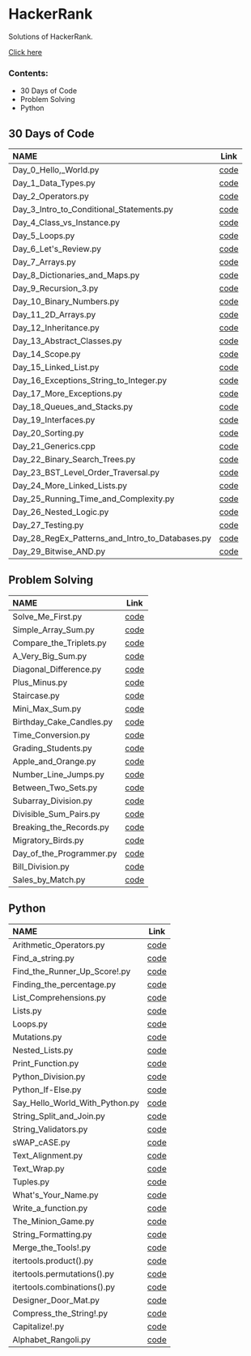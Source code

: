 # HackerRank

Solutions of HackerRank.

[Click here](https://sasank174.github.io/HackerRank/ "link")

### Contents:

- 30 Days of Code
- Problem Solving
- Python

## **30 Days of Code**


|	NAME	|	Link	|
|	:------------	|	:---------------:	|
|       Day_0_Hello,_World.py   |	[code](https://github.com/sasank174/HackerRank/blob/main/30%20Days%20of%20Code/Day_0_Hello%2C_World.py "code")	|
|       Day_1_Data_Types.py     |	[code](https://github.com/sasank174/HackerRank/blob/main/30%20Days%20of%20Code/Day_1_Data_Types.py "code")	|
|       Day_2_Operators.py      |	[code](https://github.com/sasank174/HackerRank/blob/main/30%20Days%20of%20Code/Day_2_Operators.py "code")	|
|       Day_3_Intro_to_Conditional_Statements.py        |	[code](https://github.com/sasank174/HackerRank/blob/main/30%20Days%20of%20Code/Day_3_Intro_to_Conditional_Statements.py "code")	|
|       Day_4_Class_vs_Instance.py      |	[code](https://github.com/sasank174/HackerRank/blob/main/30%20Days%20of%20Code/Day_4_Class_vs_Instance.py "code")	|
|       Day_5_Loops.py  |	[code](https://github.com/sasank174/HackerRank/blob/main/30%20Days%20of%20Code/Day_5_Loops.py "code")	|
|       Day_6_Let's_Review.py   |	[code](https://github.com/sasank174/HackerRank/blob/main/30%20Days%20of%20Code/Day_6_Let's_Review.py "code")	|
|       Day_7_Arrays.py |	[code](https://github.com/sasank174/HackerRank/blob/main/30%20Days%20of%20Code/Day_7_Arrays.py "code")	|
|       Day_8_Dictionaries_and_Maps.py  |	[code](https://github.com/sasank174/HackerRank/blob/main/30%20Days%20of%20Code/Day_8_Dictionaries_and_Maps.py "code")	|
|       Day_9_Recursion_3.py  |	[code](https://github.com/sasank174/HackerRank/blob/main/30%20Days%20of%20Code/Day_9_Recursion_3.py "code")	|
|       Day_10_Binary_Numbers.py  |	[code](https://github.com/sasank174/HackerRank/blob/main/30%20Days%20of%20Code/Day_10_Binary_Numbers.py "code")	|
|       Day_11_2D_Arrays.py  |	[code](https://github.com/sasank174/HackerRank/blob/main/30%20Days%20of%20Code/Day_11_2D_Arrays.py "code")	|
|       Day_12_Inheritance.py  |	[code](https://github.com/sasank174/HackerRank/blob/main/30%20Days%20of%20Code/Day_12_Inheritance.py "code")	|
|       Day_13_Abstract_Classes.py  |	[code](https://github.com/sasank174/HackerRank/blob/main/30%20Days%20of%20Code/Day_13_Abstract_Classes.py "code")	|
|       Day_14_Scope.py  |	[code](https://github.com/sasank174/HackerRank/blob/main/30%20Days%20of%20Code/Day_14_Scope.py "code")	|
|       Day_15_Linked_List.py  |	[code](https://github.com/sasank174/HackerRank/blob/main/30%20Days%20of%20Code/Day_15_Linked_List.py "code")	|
|       Day_16_Exceptions_String_to_Integer.py  |	[code](https://github.com/sasank174/HackerRank/blob/main/30%20Days%20of%20Code/Day_16_Exceptions_String_to_Integer.py "code")	|
|       Day_17_More_Exceptions.py  |	[code](https://github.com/sasank174/HackerRank/blob/main/30%20Days%20of%20Code/Day_17_More_Exceptions.py "code")	|
|       Day_18_Queues_and_Stacks.py  |	[code](https://github.com/sasank174/HackerRank/blob/main/30%20Days%20of%20Code/Day_18_Queues_and_Stacks.py "code")	|
|       Day_19_Interfaces.py  |	[code](https://github.com/sasank174/HackerRank/blob/main/30%20Days%20of%20Code/Day_19_Interfaces.py "code")	|
|       Day_20_Sorting.py  |	[code](https://github.com/sasank174/HackerRank/blob/main/30%20Days%20of%20Code/Day_20_Sorting.py "code")	|
|       Day_21_Generics.cpp  |	[code](https://github.com/sasank174/HackerRank/blob/main/30%20Days%20of%20Code/Day_21_Generics.cpp "code")	|
|       Day_22_Binary_Search_Trees.py  |	[code](https://github.com/sasank174/HackerRank/blob/main/30%20Days%20of%20Code/Day_22_Binary_Search_Trees.py "code")	|
|       Day_23_BST_Level_Order_Traversal.py  |	[code](https://github.com/sasank174/HackerRank/blob/main/30%20Days%20of%20Code/Day_23_BST_Level_Order_Traversal.py "code")	|
|       Day_24_More_Linked_Lists.py  |	[code](https://github.com/sasank174/HackerRank/blob/main/30%20Days%20of%20Code/Day_24_More_Linked_Lists.py "code")	|
|       Day_25_Running_Time_and_Complexity.py  |	[code](https://github.com/sasank174/HackerRank/blob/main/30%20Days%20of%20Code/Day_25_Running_Time_and_Complexity.py "code")	|
|       Day_26_Nested_Logic.py  |	[code](https://github.com/sasank174/HackerRank/blob/main/30%20Days%20of%20Code/Day_26_Nested_Logic.py "code")	|
|       Day_27_Testing.py  |	[code](https://github.com/sasank174/HackerRank/blob/main/30%20Days%20of%20Code/Day_27_Testing.py "code")	|
|       Day_28_RegEx_Patterns_and_Intro_to_Databases.py  |	[code](https://github.com/sasank174/HackerRank/blob/main/30%20Days%20of%20Code/Day_28_RegEx_Patterns_and_Intro_to_Databases.py "code")	|
|       Day_29_Bitwise_AND.py  |	[code](https://github.com/sasank174/HackerRank/blob/main/30%20Days%20of%20Code/Day_29_Bitwise_AND.py "code")	|



## **Problem Solving**


|	NAME	|	Link	|
|	:------------	|	:---------------:	|
|       Solve_Me_First.py   |	[code](https://github.com/sasank174/HackerRank/blob/main/Problem%20Solving/Solve_Me_First.py "code")	|
|       Simple_Array_Sum.py   |	[code](https://github.com/sasank174/HackerRank/blob/main/Problem%20Solving/Simple_Array_Sum.py "code")	|
|       Compare_the_Triplets.py   |	[code](https://github.com/sasank174/HackerRank/blob/main/Problem%20Solving/Compare_the_Triplets.py "code")	|
|       A_Very_Big_Sum.py   |	[code](https://github.com/sasank174/HackerRank/blob/main/Problem%20Solving/A_Very_Big_Sum.py "code")	|
|       Diagonal_Difference.py   |	[code](https://github.com/sasank174/HackerRank/blob/main/Problem%20Solving/Diagonal_Difference.py "code")	|
|       Plus_Minus.py   |	[code](https://github.com/sasank174/HackerRank/blob/main/Problem%20Solving/Plus_Minus.py "code")	|
|       Staircase.py   |	[code](https://github.com/sasank174/HackerRank/blob/main/Problem%20Solving/Staircase.py "code")	|
|       Mini_Max_Sum.py   |	[code](https://github.com/sasank174/HackerRank/blob/main/Problem%20Solving/Mini_Max_Sum.py "code")	|
|       Birthday_Cake_Candles.py   |	[code](https://github.com/sasank174/HackerRank/blob/main/Problem%20Solving/Birthday_Cake_Candles.py "code")	|
|       Time_Conversion.py   |	[code](https://github.com/sasank174/HackerRank/blob/main/Problem%20Solving/Time_Conversion.py "code")	|
|       Grading_Students.py   |	[code](https://github.com/sasank174/HackerRank/blob/main/Problem%20Solving/Grading_Students.py "code")	|
|       Apple_and_Orange.py   |	[code](https://github.com/sasank174/HackerRank/blob/main/Problem%20Solving/Apple_and_Orange.py "code")	|
|       Number_Line_Jumps.py   |	[code](https://github.com/sasank174/HackerRank/blob/main/Problem%20Solving/Number_Line_Jumps.py "code")	|
|       Between_Two_Sets.py   |	[code](https://github.com/sasank174/HackerRank/blob/main/Problem%20Solving/Between_Two_Sets.py "code")	|
|       Subarray_Division.py   |	[code](https://github.com/sasank174/HackerRank/blob/main/Problem%20Solving/Subarray_Division.py "code")	|
|       Divisible_Sum_Pairs.py   |	[code](https://github.com/sasank174/HackerRank/blob/main/Problem%20Solving/Divisible_Sum_Pairs.py "code")	|
|       Breaking_the_Records.py   |	[code](https://github.com/sasank174/HackerRank/blob/main/Problem%20Solving/Breaking_the_Records.py "code")	|
|       Migratory_Birds.py   |	[code](https://github.com/sasank174/HackerRank/blob/main/Problem%20Solving/Migratory_Birds.py "code")	|
|       Day_of_the_Programmer.py   |	[code](https://github.com/sasank174/HackerRank/blob/main/Problem%20Solving/Day_of_the_Programmer.py "code")	|
|       Bill_Division.py   |	[code](https://github.com/sasank174/HackerRank/blob/main/Problem%20Solving/Bill_Division.py "code")	|
|       Sales_by_Match.py   |	[code](https://github.com/sasank174/HackerRank/blob/main/Problem%20Solving/Sales_by_Match.py "code")	|


## **Python**

|	NAME	|	Link	|
|	:------------	|	:---------------:	|
|       Arithmetic_Operators.py |	[code](https://github.com/sasank174/HackerRank/blob/main/Python/Arithmetic_Operators.py "code")	|
|	Find_a_string.py	|	[code](https://github.com/sasank174/HackerRank/blob/main/Python/Find_a_string.py "code")	|
|	Find_the_Runner_Up_Score!.py	|	[code](https://github.com/sasank174/HackerRank/blob/main/Python/Find_the_Runner_Up_Score!.py "code")	|
|	Finding_the_percentage.py	|	[code](https://github.com/sasank174/HackerRank/blob/main/Python/Finding_the_percentage.py "code")	|
|	List_Comprehensions.py	|	[code](https://github.com/sasank174/HackerRank/blob/main/Python/List_Comprehensions.py "code")	|
|	Lists.py	|	[code](https://github.com/sasank174/HackerRank/blob/main/Python/Lists.py "code")	|
|	Loops.py	|	[code](https://github.com/sasank174/HackerRank/blob/main/Python/Loops.py "code")	|
|	Mutations.py	|	[code](https://github.com/sasank174/HackerRank/blob/main/Python/Mutations.py "code")	|
|	Nested_Lists.py	|	[code](https://github.com/sasank174/HackerRank/blob/main/Python/Nested_Lists.py "code")	|
|	Print_Function.py	|	[code](https://github.com/sasank174/HackerRank/blob/main/Python/Print_Function.py "code")	|
|	Python_Division.py	|	[code](https://github.com/sasank174/HackerRank/blob/main/Python/Python_Division.py "code")	|
|	Python_If-Else.py	|	[code](https://github.com/sasank174/HackerRank/blob/main/Python/Python_If-Else.py "code")	|
|	Say_Hello_World_With_Python.py	|	[code](https://github.com/sasank174/HackerRank/blob/main/Python/Say_Hello_World_With_Python.py "code")	|
|	String_Split_and_Join.py	|	[code](https://github.com/sasank174/HackerRank/blob/main/Python/String_Split_and_Join.py "code")	|
|	String_Validators.py	|	[code](https://github.com/sasank174/HackerRank/blob/main/Python/String_Validators.py "code")	|
|	sWAP_cASE.py	|	[code](https://github.com/sasank174/HackerRank/blob/main/Python/sWAP_cASE.py "code")	|
|	Text_Alignment.py	|	[code](https://github.com/sasank174/HackerRank/blob/main/Python/Text_Alignment.py "code")	|
|	Text_Wrap.py	|	[code](https://github.com/sasank174/HackerRank/blob/main/Python/Text_Wrap.py "code")	|
|	Tuples.py	|	[code](https://github.com/sasank174/HackerRank/blob/main/Python/Tuples.py "code")	|
|	What's_Your_Name.py	|	[code](https://github.com/sasank174/HackerRank/blob/main/Python/What's_Your_Name.py "code")	|
|	Write_a_function.py	|	[code](https://github.com/sasank174/HackerRank/blob/main/Python/Write_a_function.py "code")	|
|	The_Minion_Game.py	|	[code](https://github.com/sasank174/HackerRank/blob/main/Python/The_Minion_Game.py "code")	|
|	String_Formatting.py	|	[code](https://github.com/sasank174/HackerRank/blob/main/Python/String_Formatting.py "code")	|
|	Merge_the_Tools!.py	|	[code](https://github.com/sasank174/HackerRank/blob/main/Python/Merge_the_Tools!.py "code")	|
|	itertools.product().py	|	[code](https://github.com/sasank174/HackerRank/blob/main/Python/itertools.product().py "code")	|
|	itertools.permutations().py	|	[code](https://github.com/sasank174/HackerRank/blob/main/Python/itertools.permutations().py "code")	|
|	itertools.combinations().py	|	[code](https://github.com/sasank174/HackerRank/blob/main/Python/itertools.combinations().py "code")	|
|	Designer_Door_Mat.py	|	[code](https://github.com/sasank174/HackerRank/blob/main/Python/Designer_Door_Mat.py "code")	|
|	Compress_the_String!.py	|	[code](https://github.com/sasank174/HackerRank/blob/main/Python/Compress_the_String!.py "code")	|
|	Capitalize!.py	|	[code](https://github.com/sasank174/HackerRank/blob/main/Python/Capitalize!.py "code")	|
|	Alphabet_Rangoli.py	|	[code](https://github.com/sasank174/HackerRank/blob/main/Python/Alphabet_Rangoli.py "code")	|
